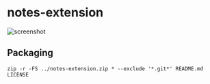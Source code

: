 # notes-extension

![screenshot](http://backdaniel.com/img/notes-screenshot.png)

## Packaging

`zip -r -FS ../notes-extension.zip * --exclude '*.git*' README.md LICENSE`
